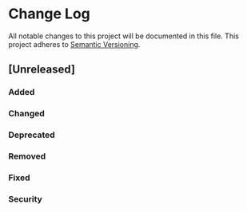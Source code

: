 # Change Log
All notable changes to this project will be documented in this file.
This project adheres to [Semantic Versioning](http://semver.org/).

## [Unreleased]
### Added 
### Changed 
### Deprecated 
### Removed 
### Fixed 
### Security 
